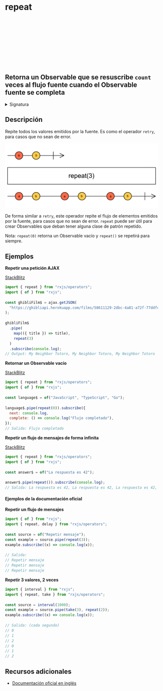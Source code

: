 <div class="page-heading">

# repeat

<a target="_blank" href="https://github.com/ReactiveX/rxjs/blob/master/src/internal/operators/repeat.ts">
<svg>
  <use xlink:href="/assets/icons/github.svg#github"></use>
</svg>
</a>
</div>

<h2 class="subtitle"> Retorna un Observable que se resuscribe <code>count</code> veces al flujo fuente cuando el Observable fuente se completa</h2>

<details>
<summary>Signatura</summary>

### Firma

`repeat<T>(count: number = -1): MonoTypeOperatorFunction<T>`

### Parámetros

<table>
<tr><td>count</td><td>Opcional. El valor por defecto es -1.

El número de veces que se repiten los valores del Observable fuente. Si se especifica el valor 0, se producirá un Observable vacío.

</td></tr>
</table>

### Retorna

`MonoTypeOperatorFunction<T>`: Un Observable que se resuscribirá `count` veces al flujo fuente cuando el flujo fuente se complete.

</details>

## Descripción

Repite todos los valores emitidos por la fuente. Es como el operador `retry`, para casos que no sean de error.

<img src="assets/images/marble-diagrams/utility/repeat.png" alt="Diagrama de canicas del operador repeat">

De forma similar a `retry`, este operador repite el flujo de elementos emitidos por la fuente, para casos que no sean de error. `repeat` puede ser útil para crear Observables que deban tener alguna clase de patrón repetido.

Nota: `repeat(0)` retorna un Observable vacío y `repeat()` se repetirá para siempre.

## Ejemplos

**Repetir una petición AJAX**

<a target="_blank" href="https://stackblitz.com/edit/rxjs-repeat-1?file=index.ts">StackBlitz</a>

```javascript
import { repeat } from "rxjs/operators";
import { of } from "rxjs";

const ghibliFilm$ = ajax.getJSON(
  "https://ghibliapi.herokuapp.com/films/58611129-2dbc-4a81-a72f-77ddfc1b1b49"
);

ghibliFilm$
  .pipe(
    map(({ title }) => title),
    repeat(3)
  )
  .subscribe(console.log);
// Output: My Neighbor Totoro, My Neighbor Totoro, My Neighbor Totoro
```

**Retornar un Observable vacío**

<a target="_blank" href="https://stackblitz.com/edit/rxjs-repeat-2?file=index.ts">StackBlitz</a>

```javascript
import { repeat } from "rxjs/operators";
import { of } from "rxjs";

const language$ = of("JavaScript", "TypeScript", "Go");

language$.pipe(repeat(0)).subscribe({
  next: console.log,
  complete: () => console.log("Flujo completado"),
});
// Salida: Flujo completado
```

**Repetir un flujo de mensajes de forma infinita**

<a target="_blank" href="https://stackblitz.com/edit/rxjs-repeat-3?file=index.ts">StackBlitz</a>

```javascript
import { repeat } from "rxjs/operators";
import { of } from "rxjs";

const answer$ = of("La respuesta es 42");

answer$.pipe(repeat()).subscribe(console.log);
// Salida: La respuesta es 42, La respuesta es 42, La respuesta es 42, La respuesta es 42...
```

#### Ejemplos de la documentación oficial

**Repetir un flujo de mensajes**

```javascript
import { of } from "rxjs";
import { repeat, delay } from "rxjs/operators";

const source = of("Repetir mensaje");
const example = source.pipe(repeat(3));
example.subscribe((x) => console.log(x));

// Salida:
// Repetir mensaje
// Repetir mensaje
// Repetir mensaje
```

**Repetir 3 valores, 2 veces**

```javascript
import { interval } from "rxjs";
import { repeat, take } from "rxjs/operators";

const source = interval(1000);
const example = source.pipe(take(3), repeat(2));
example.subscribe((x) => console.log(x));

// Salida: (cada segundo)
// 0
// 1
// 2
// 0
// 1
// 2
```

## Recursos adicionales

- [Documentación oficial en inglés](https://rxjs-dev.firebaseapp.com/api/operators/repeat)
